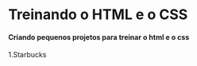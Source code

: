 # Treinando o HTML e o CSS

#### Criando pequenos projetos para treinar o html e o css

1.Starbucks
